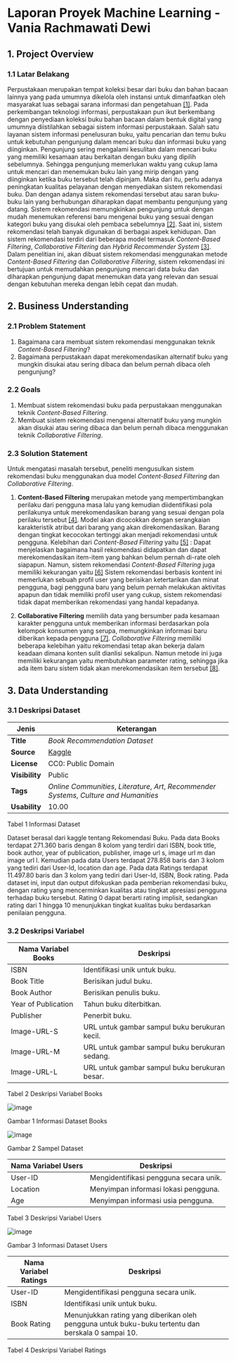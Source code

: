 # Laporan Proyek Machine Learning - Vania Rachmawati Dewi

## 1. Project Overview

### 1.1 Latar Belakang

Perpustakaan merupakan tempat koleksi besar dari buku dan bahan bacaan lainnya yang pada umumnya dikelola oleh instansi untuk dimanfaatkan oleh masyarakat luas sebagai sarana informasi dan pengetahuan [[1]](https://d1wqtxts1xzle7.cloudfront.net/78554060/587-libre.pdf?1642017276=&response-content-disposition=inline%3B+filename%3DSistem_Rekomendasi_Buku_Menggunakan_Weig.pdf&Expires=1749060878&Signature=Pm8~dXNHGF90jpgVV1pNvHshKa9qOAQn9pZdu2qRBqwHuPyTQ6azONAP2-Pj6gmkVP91SI19IiQuHzs8-lmL~6zG1fUhfYUTMkCV0bQFhjaMeH-3H9f1NB93VSoG59BrtF3ml32wTNE6QqmkgYNwzN4V3E7BNIIUHS3JZq8HSFFmJu9UqX40UyZ6qI8GF~RSXKxFPvKjZ-q7XAZdhNRK8Rls~aMPOqL1S7POARS6G7Tc42FxABchzCnFzTnIbWFMv5FGq6DIn1shuFpTxrZPtPywK-9dGxg-IYvcxPLQbvP0LkQ-ng6e2mUc3Tp8843jXMPIAtv-JxtfToz2NuvXbg__&Key-Pair-Id=APKAJLOHF5GGSLRBV4ZA). Pada perkembangan teknologi informasi, perpustakaan pun ikut berkembang dengan penyediaan koleksi buku bahan bacaan dalam bentuk digital yang umumnya diistilahkan sebagai sistem informasi perpustakaan. Salah satu layanan sistem informasi penelusuran buku, yaitu pencarian dan temu buku untuk kebutuhan pengunjung dalam mencari buku dan informasi buku yang diinginkan. 
Pengunjung sering mengalami kesulitan dalam mencari buku yang memiliki kesamaan atau berkaitan dengan buku yang dipilih sebelumnya. Sehingga pengunjung memerlukan waktu yang cukup lama untuk mencari dan menemukan buku lain yang mirip dengan yang diinginkan ketika buku tersebut telah dipinjam. Maka dari itu, perlu adanya peningkatan kualitas pelayanan dengan menyediakan sistem rekomendasi buku. Dan dengan adanya sistem rekomendasi tersebut atau saran buku-buku lain yang berhubungan diharapkan dapat membantu pengunjung yang datang.
Sistem rekomendasi memungkinkan pengunjung untuk dengan mudah menemukan referensi baru mengenai buku yang sesuai dengan kategori buku yang disukai oleh pembaca sebelumnya [[2]](https://ejurnal.umri.ac.id/index.php/coscitech/article/view/5131/2462). Saat ini, sistem rekomendasi telah banyak digunakan di berbagai aspek kehidupan. Dan sistem rekomendasi terdiri dari beberapa model termasuk *Content-Based Filtering*, *Collaborative Filtering* dan *Hybrid Recommender System* [[3]](https://citec.amikom.ac.id/main/index.php/citec/article/view/231). Dalam penelitian ini, akan dibuat sistem rekomendasi menggunakan metode *Content-Based Filtering* dan *Collaborative Filtering*, sistem rekomendasi ini bertujuan untuk memudahkan pengunjung mencari data buku dan diharapkan pengunjung dapat menemukan data yang relevan dan sesuai dengan kebutuhan mereka dengan lebih cepat dan mudah.

## 2. Business Understanding

### 2.1 Problem Statement 

1. Bagaimana cara membuat sistem rekomendasi menggunakan teknik *Content-Based Filtering*?
2. Bagaimana perpustakaan dapat merekomendasikan alternatif buku yang mungkin disukai atau sering dibaca dan belum pernah dibaca oleh pengunjung?

### 2.2 Goals 

1. Membuat sistem rekomendasi buku pada perpustakaan menggunakan teknik *Content-Based Filtering*.
2. Membuat sistem rekomendasi mengenai alternatif buku yang mungkin akan disukai atau sering dibaca dan belum pernah dibaca menggunakan teknik *Collaborative Filtering*.

### 2.3 Solution Statement

Untuk mengatasi masalah tersebut, peneliti mengusulkan sistem rekomendasi buku menggunakan dua model *Content-Based Filtering* dan *Collaborative Filtering*. 

1. **Content-Based Filtering** merupakan metode yang mempertimbangkan perilaku dari pengguna masa lalu yang kemudian diidentifikasi pola perilakunya untuk merekomendasikan barang yang sesuai dengan pola perilaku tersebut [[4]](https://link.springer.com/chapter/10.1007/978-981-13-1927-3_42). Model akan dicocokkan dengan serangkaian karakteristik atribut dari barang yang akan direkomendasikan. Barang dengan tingkat kecocokan tertinggi akan menjadi rekomendasi untuk pengguna.
Kelebihan dari *Content-Based Filtering* yaitu [[5]](https://d1wqtxts1xzle7.cloudfront.net/84205803/02-EKO-WIJAYA-libre.pdf?1650030063=&response-content-disposition=inline%3B+filename%3DSistem_Rekomendasi_Laptop_Menggunakan_Co.pdf&Expires=1749066372&Signature=QwbSdVsHpoDNf2r-kHUyoELmKFUew32ZrKQ1QIHfeLPBbsQzfT694rqozpuZrIXVVIIA4ybsJZNHlzPZTXGlDU~XdhVNUYJPhl6lfdhavNQqrQabBVk6FNUCMDDnwg8XZocZuCoSQ72EKLR8XlHgUak62nuOMBUx7gjXjmc80NgavK0HoxOVG3nbS1NAywrQh2DTvtm40TSXNE7ESwxgO27GASK8hNi2jleqVRr--ErJJe4gy9hdKabAo2LG3IU7aPIZBCvkF-Rv5jrcqudIO~l5cwHS-y16qUuJ~EwyoM8WRRHTyTj~3UbrsQzENI09MBHOPikm2UyE14HE9rbKVg__&Key-Pair-Id=APKAJLOHF5GGSLRBV4ZA) : Dapat menjelaskan bagaimana hasil rekomendasi didapatkan dan dapat merekomendasikan item-item yang bahkan belum pernah di-rate oleh siapapun.
Namun, sistem rekomendasi *Content-Based Filtering* juga memiliki kekurangan yaitu [[6]](https://d1wqtxts1xzle7.cloudfront.net/84205803/02-EKO-WIJAYA-libre.pdf?1650030063=&response-content-disposition=inline%3B+filename%3DSistem_Rekomendasi_Laptop_Menggunakan_Co.pdf&Expires=1749066372&Signature=QwbSdVsHpoDNf2r-kHUyoELmKFUew32ZrKQ1QIHfeLPBbsQzfT694rqozpuZrIXVVIIA4ybsJZNHlzPZTXGlDU~XdhVNUYJPhl6lfdhavNQqrQabBVk6FNUCMDDnwg8XZocZuCoSQ72EKLR8XlHgUak62nuOMBUx7gjXjmc80NgavK0HoxOVG3nbS1NAywrQh2DTvtm40TSXNE7ESwxgO27GASK8hNi2jleqVRr--ErJJe4gy9hdKabAo2LG3IU7aPIZBCvkF-Rv5jrcqudIO~l5cwHS-y16qUuJ~EwyoM8WRRHTyTj~3UbrsQzENI09MBHOPikm2UyE14HE9rbKVg__&Key-Pair-Id=APKAJLOHF5GGSLRBV4ZA) Sistem rekomendasi berbasis kontent ini memerlukan sebuah profil user yang berisikan ketertarikan dan minat pengguna, bagi pengguna baru yang belum pernah melakukan aktivitas apapun dan tidak memiliki profil user yang cukup, sistem rekomendasi tidak dapat memberikan rekomendasi yang handal kepadanya.

2. **Collaborative Filtering** memilih data yang bersumber pada kesamaan karakter pengguna untuk memberikan informasi berdasarkan pola kelompok konsumen yang serupa, memungkinkan informasi baru diberikan kepada pengguna [[7]](https://ejournal.akakom.ac.id/index.php/jiko/article/view/727/pdf). *Collaborative Filtering* memiliki beberapa kelebihan yaitu rekomendasi tetap akan bekerja dalam keadaan dimana konten sulit dianlisi sekalipun. Namun metode ini juga memiliki kekurangan yaitu membutuhkan parameter rating, sehingga jika ada item baru sistem tidak akan merekomendasikan item tersebut [[8]](https://d1wqtxts1xzle7.cloudfront.net/84205803/02-EKO-WIJAYA-libre.pdf?1650030063=&response-content-disposition=inline%3B+filename%3DSistem_Rekomendasi_Laptop_Menggunakan_Co.pdf&Expires=1749066372&Signature=QwbSdVsHpoDNf2r-kHUyoELmKFUew32ZrKQ1QIHfeLPBbsQzfT694rqozpuZrIXVVIIA4ybsJZNHlzPZTXGlDU~XdhVNUYJPhl6lfdhavNQqrQabBVk6FNUCMDDnwg8XZocZuCoSQ72EKLR8XlHgUak62nuOMBUx7gjXjmc80NgavK0HoxOVG3nbS1NAywrQh2DTvtm40TSXNE7ESwxgO27GASK8hNi2jleqVRr--ErJJe4gy9hdKabAo2LG3IU7aPIZBCvkF-Rv5jrcqudIO~l5cwHS-y16qUuJ~EwyoM8WRRHTyTj~3UbrsQzENI09MBHOPikm2UyE14HE9rbKVg__&Key-Pair-Id=APKAJLOHF5GGSLRBV4ZA).

## 3. Data Understanding 

### 3.1 Deskripsi Dataset 

| Jenis     | Keterangan |
|-----------|------------|
| **Title** | *Book Recommendation Dataset* |
| **Source** | [Kaggle](https://www.kaggle.com/datasets/arashnic/book-recommendation-dataset) |
| **License** | CC0: Public Domain |
| **Visibility** | Public |
| **Tags** | *Online Communities*, *Literature*, *Art*, *Recommender Systems*, *Culture and Humanities* | 
| **Usability** | 10.00 |

Tabel 1 Informasi Dataset 

Dataset berasal dari kaggle tentang Rekomendasi Buku. Pada data Books terdapat 271.360 baris dengan 8 kolom yang terdiri dari ISBN, book title, book author, year of publication, publisher, image url s, image url m dan image url l. Kemudian pada data Users terdapat 278.858 baris dan 3 kolom yang tediri dari User-Id, location dan age. Pada data Ratings terdapat 11.497.80 baris dan 3 kolom yang tediri dari User-Id, ISBN, Book rating. Pada dataset ini, input dan output difokuskan pada pemberian rekomendasi buku, dengan rating yang mencerminkan kualitas atau tingkat apresiasi pengguna terhadap buku tersebut. Rating 0 dapat berarti rating implisit, sedangkan rating dari 1 hingga 10 menunjukkan tingkat kualitas buku berdasarkan penilaian pengguna.

### 3.2 Deskripsi Variabel 

| Nama Variabel Books                                              | Deskripsi                                                                                            |
| ---------------------------------------------------------------- | ---------------------------------------------------------------------------------------------------- |
| ISBN                                                             | Identifikasi unik untuk buku.                                                                        |
| Book Title                                                       | Berisikan judul buku.                                                                                |
| Book Author                                                      | Berisikan penulis buku.                                                                              |
| Year of Publication                                              | Tahun buku diterbitkan.                                                                              |
| Publisher                                                        | Penerbit buku.                                                                                       |
| Image-URL-S                                                      | URL untuk gambar sampul buku berukuran kecil.                                                        |
| Image-URL-M                                                      | URL untuk gambar sampul buku berukuran sedang.                                                       |
| Image-URL-L                                                      | URL untuk gambar sampul buku berukuran besar.                                                        |

Tabel 2 Deskripsi Variabel Books

![image](https://github.com/user-attachments/assets/5f9dd415-389d-41a5-bde3-a45f9d7d2c52)

Gambar 1 Informasi Dataset Books

![image](https://github.com/user-attachments/assets/6b6b2ce4-ea18-4af1-9963-c01ad1730ed9)

Gambar 2 Sampel Dataset

| Nama Variabel Users                                              | Deskripsi                                                                                            |
| ---------------------------------------------------------------- | ---------------------------------------------------------------------------------------------------- |
| User-ID                                                          | Mengidentifikasi pengguna secara unik.                                                               |
| Location                                                         | Menyimpan informasi lokasi pengguna.                                                                 |
| Age                                                              | Menyimpan informasi usia pengguna.                                                                   |

Tabel 3 Deskripsi Variabel Users

![image](https://github.com/user-attachments/assets/7df394d4-8f1c-4ecf-b3dc-31c9e77c9e6f)

Gambar 3 Informasi Dataset Users




| Nama Variabel Ratings                                            | Deskripsi                                                                                            |
| ---------------------------------------------------------------- | ---------------------------------------------------------------------------------------------------- |
| User-ID                                                          | Mengidentifikasi pengguna secara unik.                                                               |
| ISBN                                                             | Identifikasi unik untuk buku.                                                                        |
| Book Rating                                                      | Menunjukkan rating yang diberikan oleh pengguna untuk buku-buku tertentu dan berskala 0 sampai 10.   |

Tabel 4 Deskripsi Variabel Ratings





